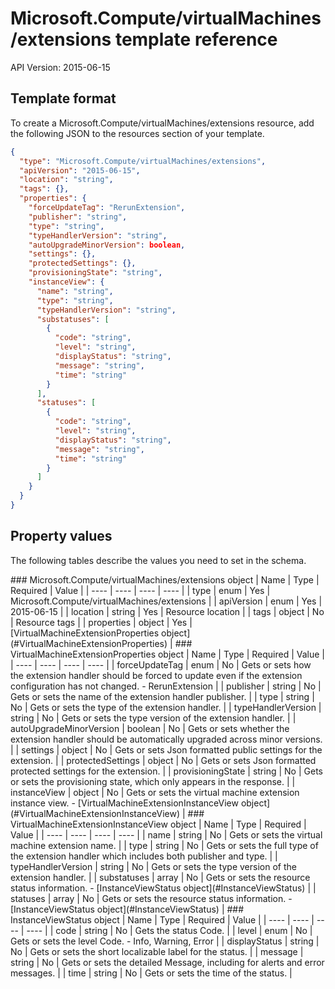 # Microsoft.Compute/virtualMachines/extensions template reference
API Version: 2015-06-15
## Template format

To create a Microsoft.Compute/virtualMachines/extensions resource, add the following JSON to the resources section of your template.

```json
{
  "type": "Microsoft.Compute/virtualMachines/extensions",
  "apiVersion": "2015-06-15",
  "location": "string",
  "tags": {},
  "properties": {
    "forceUpdateTag": "RerunExtension",
    "publisher": "string",
    "type": "string",
    "typeHandlerVersion": "string",
    "autoUpgradeMinorVersion": boolean,
    "settings": {},
    "protectedSettings": {},
    "provisioningState": "string",
    "instanceView": {
      "name": "string",
      "type": "string",
      "typeHandlerVersion": "string",
      "substatuses": [
        {
          "code": "string",
          "level": "string",
          "displayStatus": "string",
          "message": "string",
          "time": "string"
        }
      ],
      "statuses": [
        {
          "code": "string",
          "level": "string",
          "displayStatus": "string",
          "message": "string",
          "time": "string"
        }
      ]
    }
  }
}
```
## Property values

The following tables describe the values you need to set in the schema.

<a id="Microsoft.Compute/virtualMachines/extensions" />
### Microsoft.Compute/virtualMachines/extensions object
|  Name | Type | Required | Value |
|  ---- | ---- | ---- | ---- |
|  type | enum | Yes | Microsoft.Compute/virtualMachines/extensions |
|  apiVersion | enum | Yes | 2015-06-15 |
|  location | string | Yes | Resource location |
|  tags | object | No | Resource tags |
|  properties | object | Yes | [VirtualMachineExtensionProperties object](#VirtualMachineExtensionProperties) |


<a id="VirtualMachineExtensionProperties" />
### VirtualMachineExtensionProperties object
|  Name | Type | Required | Value |
|  ---- | ---- | ---- | ---- |
|  forceUpdateTag | enum | No | Gets or sets how the extension handler should be forced to update even if the extension configuration has not changed. - RerunExtension |
|  publisher | string | No | Gets or sets the name of the extension handler publisher. |
|  type | string | No | Gets or sets the type of the extension handler. |
|  typeHandlerVersion | string | No | Gets or sets the type version of the extension handler. |
|  autoUpgradeMinorVersion | boolean | No | Gets or sets whether the extension handler should be automatically upgraded across minor versions. |
|  settings | object | No | Gets or sets Json formatted public settings for the extension. |
|  protectedSettings | object | No | Gets or sets Json formatted protected settings for the extension. |
|  provisioningState | string | No | Gets or sets the provisioning state, which only appears in the response. |
|  instanceView | object | No | Gets or sets the virtual machine extension instance view. - [VirtualMachineExtensionInstanceView object](#VirtualMachineExtensionInstanceView) |


<a id="VirtualMachineExtensionInstanceView" />
### VirtualMachineExtensionInstanceView object
|  Name | Type | Required | Value |
|  ---- | ---- | ---- | ---- |
|  name | string | No | Gets or sets the virtual machine extension name. |
|  type | string | No | Gets or sets the full type of the extension handler which includes both publisher and type. |
|  typeHandlerVersion | string | No | Gets or sets the type version of the extension handler. |
|  substatuses | array | No | Gets or sets the resource status information. - [InstanceViewStatus object](#InstanceViewStatus) |
|  statuses | array | No | Gets or sets the resource status information. - [InstanceViewStatus object](#InstanceViewStatus) |


<a id="InstanceViewStatus" />
### InstanceViewStatus object
|  Name | Type | Required | Value |
|  ---- | ---- | ---- | ---- |
|  code | string | No | Gets the status Code. |
|  level | enum | No | Gets or sets the level Code. - Info, Warning, Error |
|  displayStatus | string | No | Gets or sets the short localizable label for the status. |
|  message | string | No | Gets or sets the detailed Message, including for alerts and error messages. |
|  time | string | No | Gets or sets the time of the status. |


